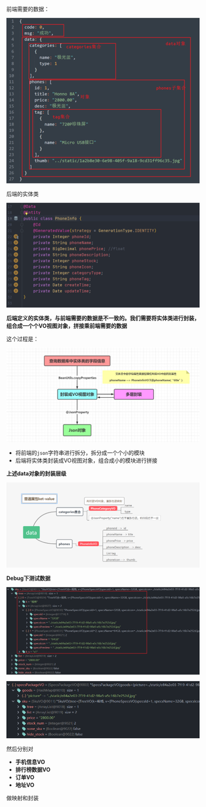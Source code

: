 前端需要的数据：

![image-20200911145053412](6.service业务层.assets/image-20200911145053412.png)

后端的实体类

![image-20200911145150640](6.service业务层.assets/image-20200911145150640.png)



**后端定义的实体类，与前端需要的数据是不一致的。我们需要将实体类进行封装，组合成一个个VO视图对象，拼接乘前端需要的数据**

这个过程是：

![image-20200911153014740](6.service业务层.assets/image-20200911153014740.png)

- 将前端的`json`字符串进行拆分，拆分成一个个小的模块
- 后端将实体类封装成VO视图对象，组合成小的模块进行拼接

**上述data对象的封装层级**

![image-20200911153028750](6.service业务层.assets/image-20200911153028750.png)



**Debug下测试数据**

![image-20200801203229838](6.service业务层.assets/image-20200801203229838.png)

![image-20200801203116956](6.service业务层.assets/image-20200801203116956.png)





然后分别对

- **手机信息VO**
- **排行榜数据VO**
- **订单VO**
- **地址VO**

做映射和封装

